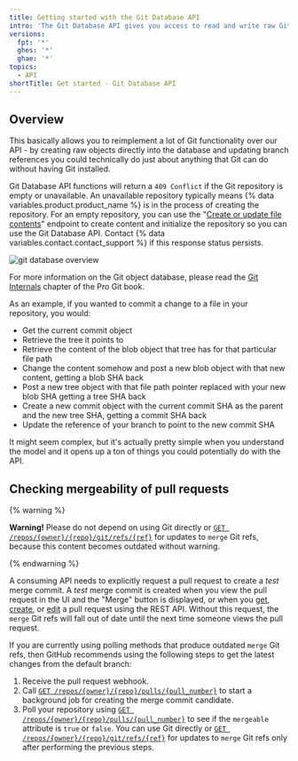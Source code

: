 ```yaml
---
title: Getting started with the Git Database API
intro: 'The Git Database API gives you access to read and write raw Git objects to your Git database on {% data variables.product.product_name %} and to list and update your references (branch heads and tags).'
versions:
  fpt: '*'
  ghes: '*'
  ghae: '*'
topics:
  - API
shortTitle: Get started - Git Database API
---
```


## Overview 

This basically allows you to reimplement a lot of Git functionality over our API - by creating raw objects directly into the database and updating branch references you could technically do just about anything that Git can do without having Git installed.

Git Database API functions will return a `409 Conflict` if the Git repository is empty
or unavailable.  An unavailable repository typically means {% data variables.product.product_name %} is in the process of creating the repository. For an empty repository, you can use the "[Create or update file contents](/rest/reference/repos#create-or-update-file-contents)" endpoint to create content and initialize the repository so you can use the Git Database API. Contact {% data variables.contact.contact_support %} if this response status persists.

![git database overview](/assets/images/git-database-overview.png)

For more information on the Git object database, please read the
[Git Internals](http://git-scm.com/book/en/v1/Git-Internals) chapter of
the Pro Git book.

As an example, if you wanted to commit a change to a file in your
repository, you would:

* Get the current commit object
* Retrieve the tree it points to
* Retrieve the content of the blob object that tree has for that particular file path
* Change the content somehow and post a new blob object with that new content, getting a blob SHA back
* Post a new tree object with that file path pointer replaced with your new blob SHA getting a tree SHA back
* Create a new commit object with the current commit SHA as the parent and the new tree SHA, getting a commit SHA back
* Update the reference of your branch to point to the new commit SHA

It might seem complex, but it's actually pretty simple when you understand
the model and it opens up a ton of things you could potentially do with the API.

## Checking mergeability of pull requests

{% warning %}

**Warning!** Please do not depend on using Git directly or [`GET /repos/{owner}/{repo}/git/refs/{ref}`](/rest/reference/git#get-a-reference)  for updates to `merge` Git refs, because this content becomes outdated without warning.

{% endwarning %}

A consuming API needs to explicitly request a pull request to create a _test_ merge commit. A _test_ merge commit is created when you view the pull request in the UI and the "Merge" button is displayed, or when you [get](/rest/reference/pulls#get-a-pull-request), [create](/rest/reference/pulls#create-a-pull-request), or [edit](/rest/reference/pulls#update-a-pull-request) a pull request using the REST API. Without this request, the `merge` Git refs will fall out of date until the next time someone views the pull request.

If you are currently using polling methods that produce outdated `merge` Git refs, then GitHub recommends using the following steps to get the latest changes from the default branch:

1. Receive the pull request webhook.
2. Call [`GET /repos/{owner}/{repo}/pulls/{pull_number}`](/rest/reference/pulls#get-a-pull-request) to start a background job for creating the merge commit candidate.
3. Poll your repository using [`GET /repos/{owner}/{repo}/pulls/{pull_number}`](/rest/reference/pulls#get-a-pull-request) to see if the `mergeable` attribute is `true` or `false`. You can use Git directly or [`GET /repos/{owner}/{repo}/git/refs/{ref}`](/rest/reference/git#get-a-reference) for updates to `merge` Git refs only after performing the previous steps.

